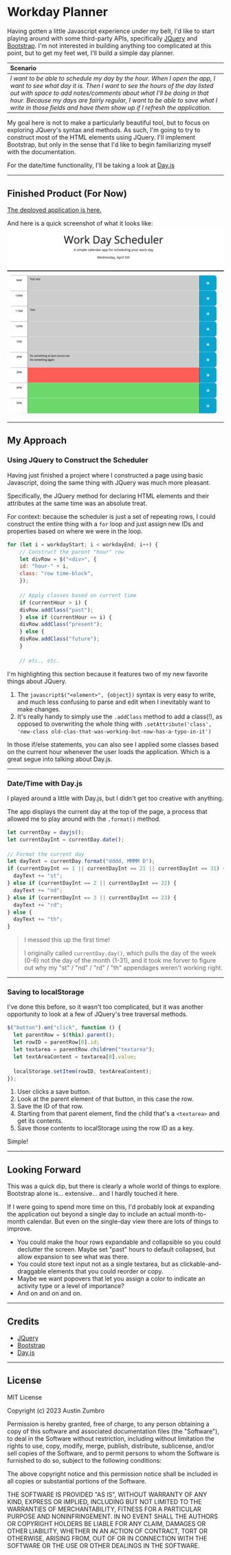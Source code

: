 # Workday Planner

Having gotten a little Javascript experience under my belt, I'd like to start playing around with some third-party APIs, specifically [JQuery](https://jquery.com/) and [Bootstrap](https://getbootstrap.com/). I'm not interested in building anything too complicated at this point, but to get my feet wet, I'll build a simple day planner.

| **Scenario**                                                                                                                                                                                                                                                                                                                                                                     |
| :------------------------------------------------------------------------------------------------------------------------------------------------------------------------------------------------------------------------------------------------------------------------------------------------------------------------------------------------------------------------------- |
| _I want to be able to schedule my day by the hour. When I open the app, I want to see what day it is. Then I want to see the hours of the day listed out with space to add notes/comments about what I'll be doing in that hour. Because my days are fairly regular, I want to be able to save what I write in those fields and have them show up if I refresh the application._ |

My goal here is not to make a particularly beautiful tool, but to focus on exploring JQuery's syntax and methods. As such, I'm going to try to construct most of the HTML elements using JQuery. I'll implement Bootstrap, but only in the sense that I'd like to begin familiarizing myself with the documentation.

For the date/time functionality, I'll be taking a look at [Day.js](https://day.js.org/)

---

## Finished Product (For Now)

[The deployed application is here.](https://austinzumbro.github.io/workday-planner)

And here is a quick screenshot of what it looks like:
![screenshot](screenshot.png)

---

## My Approach

### Using JQuery to Construct the Scheduler

Having just finished a project where I constructed a page using basic Javascript, doing the same thing with JQuery was much more pleasant.

Specifically, the JQuery method for declaring HTML elements and their attributes at the same time was an absolute treat.

For context: because the scheduler is just a set of repeating rows, I could construct the entire thing with a `for` loop and just assign new IDs and properties based on where we were in the loop.

```javascript
for (let i = workdayStart; i < workdayEnd; i++) {
    // Construct the parent "hour" row
    let divRow = $("<div>", {
    id: "hour-" + i,
    class: "row time-block",
    });

    // Apply classes based on current time
    if (currentHour > i) {
    divRow.addClass("past");
    } else if (currentHour == i) {
    divRow.addClass("present");
    } else {
    divRow.addClass("future");
    }

    // etc., etc.
```

I'm highlighting this section because it features two of my new favorite things about JQuery.

1. The `javascript$("<element>", {object})` syntax is very easy to write, and much less confusing to parse and edit when I inevitably want to make changes.
2. It's really handy to simply use the `.addClass` method to add a class(!), as opposed to overwriting the whole thing with `.setAttribute('class', 'new-class old-clas-that-was-working-but-now-has-a-typo-in-it')`

In those if/else statements, you can also see I applied some classes based on the current hour whenever the user loads the application. Which is a great segue into talking about Day.js.

---

### Date/Time with Day.js

I played around a little with Day.js, but I didn't get too creative with anything.

The app displays the current day at the top of the page, a process that allowed me to play around with the `.format()` method.

```javascript
let currentDay = dayjs();
let currentDayInt = currentDay.date();

// Format the current day
let dayText = currentDay.format("dddd, MMMM D");
if (currentDayInt == 1 || currentDayInt == 21 || currentDayInt == 31) {
  dayText += "st";
} else if (currentDayInt == 2 || currentDayInt == 22) {
  dayText += "nd";
} else if (currentDayInt == 3 || currentDayInt == 23) {
  dayText += "rd";
} else {
  dayText += "th";
}
```

> I messed this up the first time!
>
> I originally called `currentDay.day()`, which pulls the day of the week (0-6) not the day of the month (1-31), and it took me forver to figure out why my "st" / "nd" / "rd" / "th" appendages weren't working right.

---

### Saving to localStorage

I've done this before, so it wasn't too complicated, but it was another opportunity to look at a few of JQuery's tree traversal methods.

```javascript
$("button").on("click", function () {
  let parentRow = $(this).parent();
  let rowID = parentRow[0].id;
  let textarea = parentRow.children("textarea");
  let textAreaContent = textarea[0].value;

  localStorage.setItem(rowID, textAreaContent);
});
```

1. User clicks a save button.
2. Look at the parent element of that button, in this case the row.
3. Save the ID of that row.
4. Starting from that parent element, find the child that's a `<textarea>` and get its contents.
5. Save those contents to localStorage using the row ID as a key.

Simple!

---

## Looking Forward

This was a quick dip, but there is clearly a whole world of things to explore. Bootstrap alone is... extensive... and I hardly touched it here.

If I were going to spend more time on this, I'd probably look at expanding the application out beyond a single day to include an actual month-to-month calendar. But even on the single-day view there are lots of things to improve.

- You could make the hour rows expandable and collapsible so you could declutter the screen. Maybe set "past" hours to default collapsed, but allow expansion to see what was there.
- You could store text input not as a single textarea, but as clickable-and-draggable elements that you could reorder or copy.
- Maybe we want popovers that let you assign a color to indicate an activity type or a level of importance?
- And on and on and on.

---

## Credits

- [JQuery](https://jquery.com/)
- [Bootstrap](https://getbootstrap.com/)
- [Day.js](https://day.js.org/)

---

## License

MIT License

Copyright (c) 2023 Austin Zumbro

Permission is hereby granted, free of charge, to any person obtaining a copy
of this software and associated documentation files (the "Software"), to deal
in the Software without restriction, including without limitation the rights
to use, copy, modify, merge, publish, distribute, sublicense, and/or sell
copies of the Software, and to permit persons to whom the Software is
furnished to do so, subject to the following conditions:

The above copyright notice and this permission notice shall be included in all
copies or substantial portions of the Software.

THE SOFTWARE IS PROVIDED "AS IS", WITHOUT WARRANTY OF ANY KIND, EXPRESS OR
IMPLIED, INCLUDING BUT NOT LIMITED TO THE WARRANTIES OF MERCHANTABILITY,
FITNESS FOR A PARTICULAR PURPOSE AND NONINFRINGEMENT. IN NO EVENT SHALL THE
AUTHORS OR COPYRIGHT HOLDERS BE LIABLE FOR ANY CLAIM, DAMAGES OR OTHER
LIABILITY, WHETHER IN AN ACTION OF CONTRACT, TORT OR OTHERWISE, ARISING FROM,
OUT OF OR IN CONNECTION WITH THE SOFTWARE OR THE USE OR OTHER DEALINGS IN THE
SOFTWARE.
